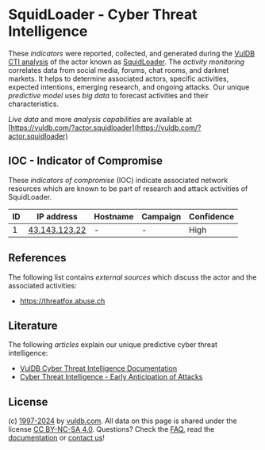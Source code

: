 # SquidLoader - Cyber Threat Intelligence

These _indicators_ were reported, collected, and generated during the [VulDB CTI analysis](https://vuldb.com/?kb.cti) of the actor known as [SquidLoader](https://vuldb.com/?actor.squidloader). The _activity monitoring_ correlates data from social media, forums, chat rooms, and darknet markets. It helps to determine associated actors, specific activities, expected intentions, emerging research, and ongoing attacks. Our unique _predictive model_ uses _big data_ to forecast activities and their characteristics.

_Live data_ and more _analysis capabilities_ are available at [https://vuldb.com/?actor.squidloader](https://vuldb.com/?actor.squidloader)

## IOC - Indicator of Compromise

These _indicators of compromise_ (IOC) indicate associated network resources which are known to be part of research and attack activities of SquidLoader.

ID | IP address | Hostname | Campaign | Confidence
-- | ---------- | -------- | -------- | ----------
1 | [43.143.123.22](https://vuldb.com/?ip.43.143.123.22) | - | - | High

## References

The following list contains _external sources_ which discuss the actor and the associated activities:

* https://threatfox.abuse.ch

## Literature

The following _articles_ explain our unique predictive cyber threat intelligence:

* [VulDB Cyber Threat Intelligence Documentation](https://vuldb.com/?kb.cti)
* [Cyber Threat Intelligence - Early Anticipation of Attacks](https://www.scip.ch/en/?labs.20201022)

## License

(c) [1997-2024](https://vuldb.com/?kb.changelog) by [vuldb.com](https://vuldb.com/?kb.about). All data on this page is shared under the license [CC BY-NC-SA 4.0](https://creativecommons.org/licenses/by-nc-sa/4.0/). Questions? Check the [FAQ](https://vuldb.com/?kb.faq), read the [documentation](https://vuldb.com/?kb) or [contact us](https://vuldb.com/?contact)!

